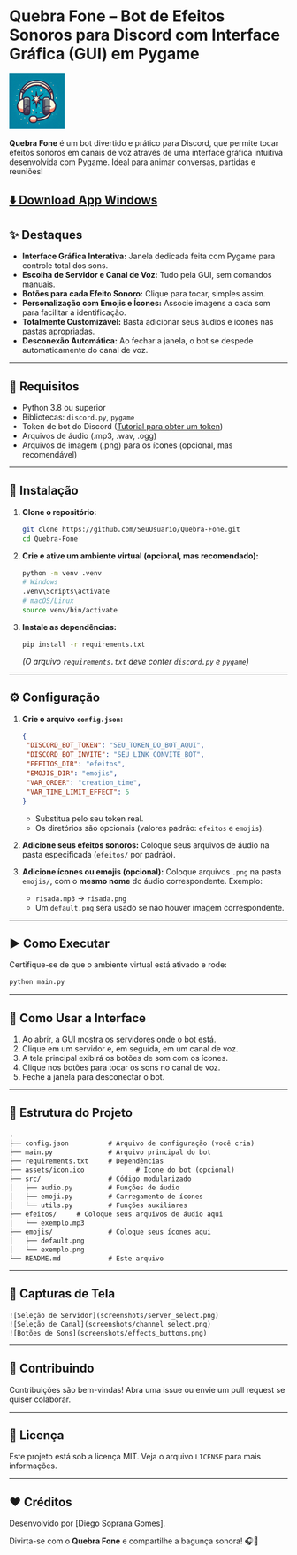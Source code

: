# Quebra Fone – Bot de Efeitos Sonoros para Discord com Interface Gráfica (GUI) em Pygame

<img src="assets/icon.png" alt="Quebra Fone Logo" width="100">


**Quebra Fone** é um bot divertido e prático para Discord, que permite tocar efeitos sonoros em canais de voz através de uma interface gráfica intuitiva desenvolvida com Pygame. Ideal para animar conversas, partidas e reuniões!

[⬇️ Download App Windows](https://github.com/EngDiego/application-phone-breaker/raw/main/dist/QuebraFone.zip)
---

## ✨ Destaques

* **Interface Gráfica Interativa:** Janela dedicada feita com Pygame para controle total dos sons.
* **Escolha de Servidor e Canal de Voz:** Tudo pela GUI, sem comandos manuais.
* **Botões para cada Efeito Sonoro:** Clique para tocar, simples assim.
* **Personalização com Emojis e Ícones:** Associe imagens a cada som para facilitar a identificação.
* **Totalmente Customizável:** Basta adicionar seus áudios e ícones nas pastas apropriadas.
* **Desconexão Automática:** Ao fechar a janela, o bot se despede automaticamente do canal de voz.

---

## 🔧 Requisitos

* Python 3.8 ou superior
* Bibliotecas: `discord.py`, `pygame`
* Token de bot do Discord ([Tutorial para obter um token](https://discord.com/developers/applications))
* Arquivos de áudio (.mp3, .wav, .ogg)
* Arquivos de imagem (.png) para os ícones (opcional, mas recomendável)

---

## 🚀 Instalação

1. **Clone o repositório:**

   ```bash
   git clone https://github.com/SeuUsuario/Quebra-Fone.git
   cd Quebra-Fone
   ```

2. **Crie e ative um ambiente virtual (opcional, mas recomendado):**

   ```bash
   python -m venv .venv
   # Windows
   .venv\Scripts\activate
   # macOS/Linux
   source venv/bin/activate
   ```

3. **Instale as dependências:**

   ```bash
   pip install -r requirements.txt
   ```

   *(O arquivo `requirements.txt` deve conter `discord.py` e `pygame`)*

---

## ⚙️ Configuração

1. **Crie o arquivo `config.json`:**

   ```json
   {
    "DISCORD_BOT_TOKEN": "SEU_TOKEN_DO_BOT_AQUI",
    "DISCORD_BOT_INVITE": "SEU_LINK_CONVITE_BOT",
    "EFEITOS_DIR": "efeitos",
    "EMOJIS_DIR": "emojis",
    "VAR_ORDER": "creation_time",
    "VAR_TIME_LIMIT_EFFECT": 5
   }
   ```

   * Substitua pelo seu token real.
   * Os diretórios são opcionais (valores padrão: `efeitos` e `emojis`).

2. **Adicione seus efeitos sonoros:**
   Coloque seus arquivos de áudio na pasta especificada (`efeitos/` por padrão).

3. **Adicione ícones ou emojis (opcional):**
   Coloque arquivos `.png` na pasta `emojis/`, com o **mesmo nome** do áudio correspondente.
   Exemplo:

   * `risada.mp3` → `risada.png`
   * Um `default.png` será usado se não houver imagem correspondente.

---

## ▶️ Como Executar

Certifique-se de que o ambiente virtual está ativado e rode:

```bash
python main.py
```

---

## 🐫 Como Usar a Interface

1. Ao abrir, a GUI mostra os servidores onde o bot está.
2. Clique em um servidor e, em seguida, em um canal de voz.
3. A tela principal exibirá os botões de som com os ícones.
4. Clique nos botões para tocar os sons no canal de voz.
5. Feche a janela para desconectar o bot.

---

## 📂 Estrutura do Projeto

```
.
├── config.json          # Arquivo de configuração (você cria)
├── main.py              # Arquivo principal do bot
├── requirements.txt     # Dependências
├── assets/icon.ico             # Ícone do bot (opcional)
├── src/                 # Código modularizado
│   ├── audio.py         # Funções de áudio
│   ├── emoji.py         # Carregamento de ícones
│   └── utils.py         # Funções auxiliares
├── efeitos/     # Coloque seus arquivos de áudio aqui
│   └── exemplo.mp3
├── emojis/              # Coloque seus ícones aqui
│   ├── default.png
│   └── exemplo.png
└── README.md            # Este arquivo
```

---

## 📸 Capturas de Tela

<!-- Substitua pelos seus arquivos reais -->

```
![Seleção de Servidor](screenshots/server_select.png)
![Seleção de Canal](screenshots/channel_select.png)
![Botões de Sons](screenshots/effects_buttons.png)
```

---

## 💪 Contribuindo

Contribuições são bem-vindas! Abra uma issue ou envie um pull request se quiser colaborar.

---

## 📄 Licença

Este projeto está sob a licença MIT. Veja o arquivo `LICENSE` para mais informações.

---

## ❤️ Créditos

Desenvolvido por \[Diego Soprana Gomes].

Divirta-se com o **Quebra Fone** e compartilhe a bagunça sonora! 🎧🚀
